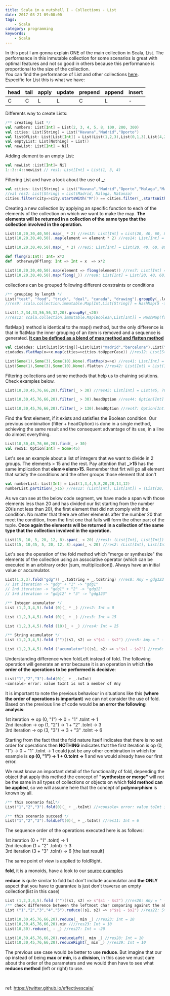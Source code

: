```yaml
---
title: Scala in a nutshell I - Collections - List
date: 2017-03-21 09:00:00
tags:
    - Scala
category: programming
keywords:
    - Scala
---
```

In this post I am gonna explain ONE of the main collection in Scala, List. The performance in this inmutable collection for some scenarios is great with optimal features and not so good in others because this performance is proportional to the size of the collection.\
You can find the performance of List and other collections 
[here](https://docs.scala-lang.org/overviews/collections-2.13/performance-characteristics.html).\
Especific for List this is what we have: 

| head  | tail | apply | update | prepend | append | insert |
| :---  | :--- | :---  | :---   | :---    | :---   | :---   |
| C     | C    | L     | L      | C       | L	   | -      |

Differents way to create Lists:
```scala
/** creating list */
val numbers: List[Int] = List(2, 3, 4, 5, 8, 100, 200, 300)
val cities: List[String] = List("Havana","Madrid","Oporto")
val listOfList: List[List[Int]] = List(List(1,2,3),List(0,1,3),List(4,2,1))
val emptyList: List[Nothing] = List()
val newList: List[Int] = Nil
```

Adding element to an empty List:
```scala
val newList :List[Int]= Nil
1::3::4::newList // res1: List[Int] = List(1, 3, 4)
```

Filtering List and have a look about the use of **\_**:
```scala
val cities: List[String] = List("Havana","Madrid","Oporto","Malaga","Matanza")
//val res2: List[String] = List(Madrid, Malaga, Matanza)
cities.filter(city=>city.startsWith("M")) == cities.filter(_.startsWith("M"))
```

Creating a new collection by applying an specific function to each of the elements of the collection on 
which we want to make the map. **The elements will be returned in a collection of the same type that the collection involved in the operation.**
```scala
List(10,20,30,40,50).map(_ * 2) //res13: List[Int] = List(20, 40, 60, 80, 100)
List(10,20,30,40,50)..map(element => element * 2) //res14: List[Int] = List(20, 40, 60, 80, 100)
```
```scala
List(10,20,30,40,50).map(_ * 2) //res5: List[Int] = List(20, 40, 60, 80, 100)

def flong(x:Int): Int= x*2
def  otherwayOFflong: Int => Int = x  => x*2

List(10,20,30,40,50).map(element => flong(element)) //res7: List[Int] = List(20, 40, 60, 80, 100)
List(10,20,30,40,50).map(flong(_)) //res8: List[Int] = List(20, 40, 60, 80, 100)
```

collections can be grouped following different constraints or conditions

```scala
/** grouping by length */
List("test", "food", "trick", "deal", "canada", "drawing").groupBy(_.length)
//res9: scala.collection.immutable.Map[Int,List[String]] = HashMap(5 -> List(trick), 6 -> List(canada), 7 -> List(drawing), 4 -> List(test, food, deal))

List(1,2,34,33,56,56,32,20).groupBy(_<20)
//res12: scala.collection.immutable.Map[Boolean,List[Int]] = HashMap(false -> List(34, 33, 56, 56, 32, 20), true -> List(1, 2))
```

flatMap() method is identical to the map() method, but the only difference is that in flatMap the inner grouping of an item is removed and a sequence is generated. [**It can be defined as a blend of map method and flatten method**](https://www.geeksforgeeks.org/scala-flatmap-method/)
```scala
val ciudades: List[List[String]]=List(List("madrid","barcelona"),List("havana","cienfuegos"),List("london","manchester"))
ciudades.flatMap(x=>x.map(cities=>cities.toUpperCase)) //res12: List[String] = List(MADRID, BARCELONA, HAVANA, CIENFUEGOS, LONDON, MANCHESTER)
```

```scala
List(Some(1),Some(3),Some(10),None).flatMap(x=>x) //res41: List[Int] = List(1, 3, 10)
List(Some(1),Some(3),Some(10),None).flatten //res42: List[Int] = List(1, 3, 10)
```

Filtering collections and some methods that help us to chaining solutions. Check examples below.  

```scala
List(10,30,45,76,66,20).filter(_ > 30) //res45: List[Int] = List(45, 76, 66)

List(10,30,45,76,66,20).filter(_ > 30).headOption //res44: Option[Int] = Some(45)

List(10,30,45,76,66,20).filter(_ > 130).headOption //res47: Option[Int] = None
```

Find the first element, if it exists and satisfies the Boolean condition. Our previous combination (filter + headOption) is done in a single method, achieving the same result and the consequent advantage of its use, in a line do almost everything.

```scala
List(10,30,45,76,66,20).find(_ > 30)
val res51: Option[Int] = Some(45)
```

Let's see an example about a list of integers that we want to divide in 2 groups. The elements > 15 and the rest. Pay attention that **_>15** has the same implication that **elem=>elem>15**.
Remember that firt will go all element that satisfy the conditions and the other groups those element that don't 
```scala
val numberList: List[Int] = List(1,3,4,5,8,20,28,14,12)
numberList.partition(_>15) //res12: (List[Int], List[Int]) = (List(20, 28),List(1, 3, 4, 5, 8, 14, 12))
```

As we can see at the below code segment, we have made a span with those elements less than 20 and has divided our list starting from the number 20(is not less than 20), the first element that did not comply with the condition. No matter that there are other elements after the number 20 that meet the condition, from the first one that fails will form the other part of the tuple. **Once again the elements will be returned in a collection of the same type that the collection involved in the operation.**
```scala
List(15, 10, 5, 20, 12, 8).span(_ < 20) //res1: (List[Int], List[Int]) = (List(15, 10, 5),List(20, 12, 8))
List(15, 10,45, 5, 20, 12, 8).span(_ < 20) //res2: (List[Int], List[Int]) = (List(15, 10),List(45, 5, 20, 12, 8))
```

Let's see the operation of the fold method which "merge or synthesize" the elements of the collection using an associative operator (which can be executed in an arbitrary order [sum, multiplication]). Always have an initial value or accumulator.
```scala
List(1,2,3).fold("gdg")( _.toString + _.toString) //res0: Any = gdg123
// 1st iteration -> "gdg" + "1" -> "gdg1"
// 2nd iteration -> "gdg1" + "2" -> "gdg12"
// 3rd iteration -> "gdg12" + "3" -> "gdg123"
```

```scala
/** Integer acumulator */
List (1,2,3,4,5).fold (0)(_ * _) //res2: Int = 0

List (1,2,3,4,5).fold (0)(_ + _) //res3: Int = 15

List (1,2,3,4,5).fold (10)(_ + _) //res4: Int = 25

/** String acumulator */
List (1,2,3,4,5).fold ("")((s1, s2) => s"$s1 - $s2") //res5: Any = " - 1 - 2 - 3 - 4 - 5"

List (1,2,3,4,5).fold ("acumulator")((s1, s2) => s"$s1 - $s2") //res6: Any = acumulator - 1 - 2 - 3 - 4 - 5
```

Understanding difference when foldLeft instead of fold.
The following operation will generate an error because it is an operation in which **the order of the operations to be performed is decisive**:
```scala
List("1","2","3").fold(0)(_ + _.toInt)
<console> error: value toInt is not a member of Any
```

It is important to note the previous behaviour in situations like this (**where the order of operations is important**) we can not consider the use of fold. Based on the previous line of code would be **an error the following analysis**:

1st iteration -> op (0, "1") -> 0 + "1" .toInt -> 1\
2nd iteration -> op (1, "2") -> 1 + "2" .toInt -> 3\
3rd iteration -> op (3, "3") -> 3 + "3" .toInt -> 6

Starting from the fact that the fold nature itself indicates that there is no set order for operations then **NOTHING** indicates that the first iteration is op (0, "1") -> 0 + "1" .toInt -> 1 could just be any other combination in which for example is **op (0, "1") -> 1 + 0.toInt -> 1** and we would already have our first error.

We must know an important detail of the functionality of fold, depending the object that apply this method the concept of **"synthesize or merge"** will not be the same in all types of collections or objects on which **fold method can be applied**, so we will assume here that the concept of **polymorphism** is known by all.

```scala
/** this scenario fail*/
List("1","2","3").fold(0)(_ + _.toInt) //<console> error: value toInt is not a member of Any

/** this scenario succeed */
List("1","2","3").foldLeft(0)(_ + _.toInt) //res11: Int = 6
```
The sequence order of the operations executed here is as follows:

1st iteration (0 + "1" .toInt) -> 1\
2nd iteration (1 + "2" .toInt) -> 3\
3rd iteration (3 + "3" .toInt) -> 6 [the last result]

The same point of view is applied to foldRight.

**fold**, it is a monoids, have a look to our [source examples](https://github.com/ldipotetjob/functionalprog/blob/main/src/main/scala/functionalProg-monoids.sc)

**reduce** is quite similar to fold but don't include acumulator and **the ONLY** aspect that you have to guarantee is just 
don't traverse an empty collection(list in this case) 
```scala
List (1,2,3,4,5).fold ("")((s1, s2) => s"$s1 - $s2") //res20: Any = " - 1 - 2 - 3 - 4 - 5"
/** check difference between the leftmost char comparing against the above line of code */
List ("1","2","3","4","5").reduce((s1, s2) => s"$s1 - $s2") //res22: String = 1 - 2 - 3 - 4 - 5
```

```scala
List(10,30,45,76,66,20).reduce(_ min _) //res23: Int = 10
List(10,30,45,76,66,20).min ////res23: Int = 10
List(10,30).reduce(_ - _) //res27: Int = -20

List(10,30,45,76,66,20).reduceLeft(_ min _) //res28: Int = 10
List(10,30,45,76,66,20).reduceRight(_ min _) //res29: Int = 10
```

The previous use case would be better to use **reduce**. But imagine that our op instead of being **max** or **min**, is a **division**, in this case we must care about the order of the parameters and we would then have to see what **reduces method** (left or right) to use.

&nbsp;
&nbsp;
&nbsp;
&nbsp;
&nbsp;

ref: https://twitter.github.io/effectivescala/


